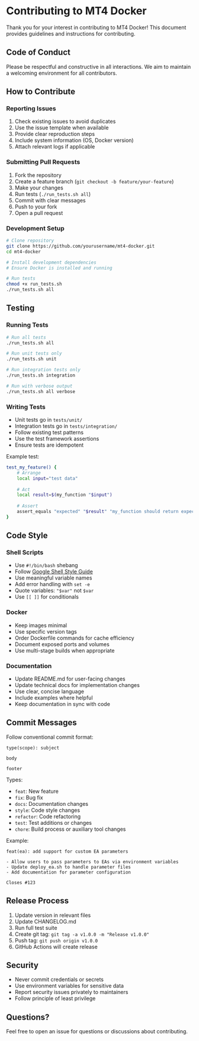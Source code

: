 # Contributing to MT4 Docker

Thank you for your interest in contributing to MT4 Docker! This document provides guidelines and instructions for contributing.

## Code of Conduct

Please be respectful and constructive in all interactions. We aim to maintain a welcoming environment for all contributors.

## How to Contribute

### Reporting Issues

1. Check existing issues to avoid duplicates
2. Use the issue template when available
3. Provide clear reproduction steps
4. Include system information (OS, Docker version)
5. Attach relevant logs if applicable

### Submitting Pull Requests

1. Fork the repository
2. Create a feature branch (`git checkout -b feature/your-feature`)
3. Make your changes
4. Run tests (`./run_tests.sh all`)
5. Commit with clear messages
6. Push to your fork
7. Open a pull request

### Development Setup

```bash
# Clone repository
git clone https://github.com/yourusername/mt4-docker.git
cd mt4-docker

# Install development dependencies
# Ensure Docker is installed and running

# Run tests
chmod +x run_tests.sh
./run_tests.sh all
```

## Testing

### Running Tests

```bash
# Run all tests
./run_tests.sh all

# Run unit tests only
./run_tests.sh unit

# Run integration tests only
./run_tests.sh integration

# Run with verbose output
./run_tests.sh all verbose
```

### Writing Tests

- Unit tests go in `tests/unit/`
- Integration tests go in `tests/integration/`
- Follow existing test patterns
- Use the test framework assertions
- Ensure tests are idempotent

Example test:

```bash
test_my_feature() {
    # Arrange
    local input="test data"
    
    # Act
    local result=$(my_function "$input")
    
    # Assert
    assert_equals "expected" "$result" "my_function should return expected"
}
```

## Code Style

### Shell Scripts

- Use `#!/bin/bash` shebang
- Follow [Google Shell Style Guide](https://google.github.io/styleguide/shellguide.html)
- Use meaningful variable names
- Add error handling with `set -e`
- Quote variables: `"$var"` not `$var`
- Use `[[ ]]` for conditionals

### Docker

- Keep images minimal
- Use specific version tags
- Order Dockerfile commands for cache efficiency
- Document exposed ports and volumes
- Use multi-stage builds when appropriate

### Documentation

- Update README.md for user-facing changes
- Update technical docs for implementation changes
- Use clear, concise language
- Include examples where helpful
- Keep documentation in sync with code

## Commit Messages

Follow conventional commit format:

```
type(scope): subject

body

footer
```

Types:
- `feat`: New feature
- `fix`: Bug fix
- `docs`: Documentation changes
- `style`: Code style changes
- `refactor`: Code refactoring
- `test`: Test additions or changes
- `chore`: Build process or auxiliary tool changes

Example:
```
feat(ea): add support for custom EA parameters

- Allow users to pass parameters to EAs via environment variables
- Update deploy_ea.sh to handle parameter files
- Add documentation for parameter configuration

Closes #123
```

## Release Process

1. Update version in relevant files
2. Update CHANGELOG.md
3. Run full test suite
4. Create git tag: `git tag -a v1.0.0 -m "Release v1.0.0"`
5. Push tag: `git push origin v1.0.0`
6. GitHub Actions will create release

## Security

- Never commit credentials or secrets
- Use environment variables for sensitive data
- Report security issues privately to maintainers
- Follow principle of least privilege

## Questions?

Feel free to open an issue for questions or discussions about contributing.